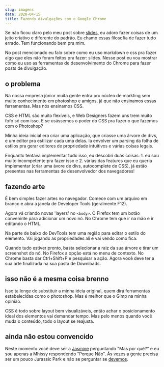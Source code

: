 ```yaml
---
slug: imagens
date: 2020-04-15
title: Fazendo divulgações com o Google Chrome
---
```


Se não ficou claro pelo meu post sobre [slides](slides), eu
adoro fazer coisas de um jeito criativo e diferente do
padrão. Eu chamo essas filosofia de fazer tudo errado. Tem
funcionando bem pra mim.

No post mencionado eu falo sobre como eu uso markdown e css
pra fazer algo que eles não foram feitos pra fazer: slides.
Nesse post eu vou mostrar como eu uso as ferramentas de
desenvolvimento do Chrome para fazer posts de divulgação.

## o problema

Na nossa empresa júnior muita gente entra pro núcleo de
markting sem muito conhecimento em photoshop e amigos, já
que não ensinamos essas ferramentas. Mas nós ensinamos CSS.

CSS e HTML são muito flexíveis, e Web Designers fazem uns
trem muito fofo só com isso. E se usássemos o poder do CSS
pra fazer o que fazemos com o Photoshop?

Minha ideia inicial era criar uma aplicação, que criasse uma
árvore de divs, e um editor pra estilizar cada uma delas. Ia
envolver um parsing da folha de estilos pra gerar editores
de propriedade intuitivos e várias coisas legais.

Enquanto tentava implementar tudo isso, eu descobri duas
coisas: 1. eu sou muito incompetente pra fazer isso e 2.
várias das features que eu queria implementar (criar uma
ávore de divs, autocomplete de CSS), já estão presentes nas
ferramentas de desenvolvedor dos navegadores!

## fazendo arte

É bem simples fazer artes no navegador. Comece com um
arquivo em branco e abra a janela de Developer Tools
(geralmente F12).

Agora vá criando novas 'layers' no `<body>`. O Firefox tem
um botão conveninte para adicionar um novo nó. No Chrome tem
que ir na mão e ir editando o HTML.

Na parte de baixo do DevTools tem uma região para editar
o estilo do elemento. Vai jogando as propriedades ali e vai
vendo como fica.

Quando tudo estiver pronto, basta selecionar a raiz da sua
árvore e tirar um screenshot do nó. No Firefox a opção está
no menu de contexto. No Chrome basta dar Ctrl+Shift+P
e pesquisar a ação. Agora você deve ter a sua arte
finalizada na sua pasta de Downloads.

## isso não é a mesma coisa brenno

Isso ta longe de substituir a minha ideia original, quem
dirá ferramentas estabelecidas como o photoshop. Mas
é melhor que o Gimp na minha opinião.

CSS é todo sobre layout bem visualizáveis, então achar
o posicionamento ideal dos elementos vai demandar tempo. Mas
pelo menos quando você muda o conteúdo, todo o layout se
reajusta.

## ainda não estou convencido

Neste momento você deve ser
a [Jasmine](https://youtu.be/UTbjH19gqBE?t=128) perguntando
"Mas por quê?" e eu sou apenas a Mhissy respondendo "Porque
Não". Ás vezes a gente precisa ser um pouco Jurassic Park
e não se perguntar se
[devemos](https://www.youtube.com/watch?v=kY-pUxKQMUE).
